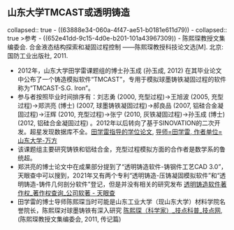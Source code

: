 ## 山东大学TMCAST或透明铸造
collapsed:: true
	- ((63888e34-060a-4f47-ae51-b0181e611d79))
	- collapsed:: true
	  >参考
		- ((652e41dd-9c15-4d0e-b201-101a43967309))
		- 陈熙琛教授文集编委会. 合金液态结构探索和凝固过程控制 ——陈熙琛教授科技论文选[M]. 北京: 国防工业出版社, 2011.
- 2012年，山东大学田学雷课题组的博士孙玉成 (孙玉成, 2012) 在其毕业论文中公布了一个铸造模拟软件“TMCAST”，专用于模拟球墨铸铁凝固过程的软件称为“TMCAST-S.G. Iron”。
- 参与者按照毕业时间排序有：刘志勇 (2000, 充型过程)->王旭波 (2005, 充型过程)->郑洪亮 (博士) (2007, 球墨铸铁凝固过程)->郝良品 (2007, 铝硅合金凝固过程)->汪辉 (2010, 充型过程)->张宁 (2010, 灰铁凝固过程)->孙玉成 (博士) (2012, 铝硅合金凝固过程) 。2012年以后转向了基于SINOVATION的二次开发。超星发现数据库不全。[田学雷指导的学位论文](https://www.zhizhen.com/s?strchannel=3,5&adv=DT((F="田学雷")+AND+(O='山东大学'))&aorp=a&size=15&isort=2&x=0_445&version=v2), [导师=田学雷, 作者单位=山东大学-万方](https://s.wanfangdata.com.cn/advanced-search/thesis)
- 该课题组主要研究铸铁和铝硅合金，充型过程模拟方面的合作者是数学系的鲁统超。
- 郑洪亮的博士论文中在成果部分提到了“透明铸造软件-铸钢件工艺CAD 3.0”，天眼查中可以搜到，2021年又有两个专利“透明铸造-压铸凝固模拟软件”和“透明铸造-铸件几何剖分软件”登记，但是并没有相关的研究发布 [透明铸造软件著作权_著作权查询_公司软著 - 天眼查](https://banquan.tianyancha.com/rj/search/%E9%80%8F%E6%98%8E%E9%93%B8%E9%80%A0)
- 田学雷的博士导师陈熙琛当时可能是山东工业大学（现山东大学）材料学院名誉院长，陈熙琛对球墨铸铁有深入研究 [陈熙琛（科学家）_技点科普_技点网](https://m.jidianwang.com/items/12093822.html), (陈熙琛教授文集编委会, 2011, 传记篇)